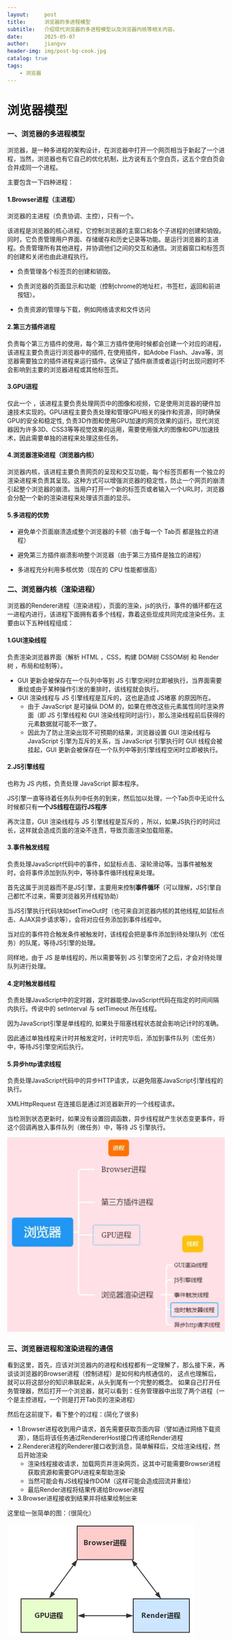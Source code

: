 ```yaml
---
layout:     post
title:      浏览器的多进程模型
subtitle:   介绍现代浏览器的多进程模型以及浏览器内核等相关内容。
date:       2025-05-07
author:     jiangvv
header-img: img/post-bg-cook.jpg
catalog: true
tags:
    - 浏览器
---
```


# 浏览器模型

### 一、浏览器的多进程模型
浏览器，是一种多进程的架构设计，在浏览器中打开一个网页相当于新起了一个进程，当然，浏览器也有它自己的优化机制，比方说有五个空白页，这五个空白页会合并成同一个进程。

主要包含一下四种进程：
#### 1.Browser进程（主进程）
浏览器的主进程（负责协调、主控），只有一个。

该进程是浏览器的核心进程，它控制浏览器的主窗口和各个子进程的创建和销毁。同时，它负责管理用户界面、存储缓存和历史记录等功能。是运行浏览器的主进程。负责管理所有其他进程，并协调他们之间的交互和通信。浏览器窗口和标签页的创建和关闭也由此进程执行。


- 负责管理各个标签页的创建和销毁。

- 负责浏览器的页面显示和功能（控制chrome的地址栏，书签栏，返回和前进按钮）。

- 负责资源的管理与下载，例如网络请求和文件访问
#### 2.第三方插件进程
负责每个第三方插件的使用，每个第三方插件使用时候都会创建一个对应的进程，该进程主要负责运行浏览器中的插件, 在使用插件，如Adobe Flash、Java等，浏览器需要独立的插件进程来运行插件。这保证了插件崩溃或者运行时出现问题时不会影响到主要的浏览器进程或其他标签页。
#### 3.GPU进程
仅此一个 ，该进程主要负责处理网页中的图像和视频，它是使用浏览器的硬件加速技术实现的。GPU进程主要负责处理和管理GPU相关的操作和资源，同时确保GPU的安全和稳定性, 负责3D作图和使用GPU加速的网页效果的运行。现代浏览器因为许多3D、CSS3等等视觉效果的运用，需要使用强大的图像和GPU加速技术，因此需要单独的进程来处理这些任务。
#### 4.浏览器渲染进程（浏览器内核）
浏览器内核，该进程主要负责网页的呈现和交互功能，每个标签页都有一个独立的渲染进程来负责其呈现。这种方式可以增强浏览器的稳定性，防止一个网页的崩溃引起整个浏览器的崩溃。当用户打开一个新的标签页或者输入一个URL时，浏览器会分配一个新的渲染进程来处理该页面的显示。

#### 5.多进程的优势
- 避免单个页面崩溃造成整个浏览器的卡顿（由于每一个 Tab页 都是独立的进程）

- 避免第三方插件崩溃影响整个浏览器（由于第三方插件是独立的进程）

- 多进程充分利用多核优势（现在的 CPU 性能都很高）

### 二、浏览器内核（渲染进程）
浏览器的Renderer进程（渲染进程），页面的渲染，js的执行，事件的循环都在这一进程内进行，该进程下面拥有着多个线程，靠着这些现成共同完成渲染任务。主要由以下五种线程组成：

#### 1.GUI渲染线程
负责渲染浏览器界面（解析 HTML ，CSS，构建 DOM树 CSSOM树 和 Render树 ，布局和绘制等）。

- GUI 更新会被保存在一个队列中等到 JS 引擎空闲时立即被执行，当界面需要重绘或由于某种操作引发的重排时，该线程就会执行。
- GUI 渲染线程与 JS 引擎线程是互斥的，这也是造成 JS堵塞 的原因所在。
  - 由于 JavaScript 是可操纵 DOM 的，如果在修改这些元素属性同时渲染界面（即 JS 引擎线程和 GUI 渲染线程同时运行），那么渲染线程前后获得的元素数据就可能不一致了。
  - 因此为了防止渲染出现不可预期的结果，浏览器设置 GUI 渲染线程与 JavaScript 引擎为互斥的关系，当 JavaScript 引擎执行时 GUI 线程会被挂起，GUI 更新会被保存在一个队列中等到引擎线程空闲时立即被执行。

#### 2.JS引擎线程

也称为 JS 内核，负责处理 JavaScript 脚本程序。

JS引擎一直等待着任务队列中任务的到来，然后加以处理，一个Tab页中无论什么时候都只有**一个JS线程在运行JS程序**

再次注意，GUI 渲染线程与 JS 引擎线程是互斥的 ，所以，如果JS执行的时间过长，这样就会造成页面的渲染不连贯，导致页面渲染加载阻塞。

#### 3.事件触发线程
负责处理JavaScript代码中的事件，如鼠标点击、滚轮滑动等。当事件被触发时，会将事件添加到队列中，等待事件循环线程来处理。

首先这属于浏览器而不是JS引擎，主要用来控制**事件循环**（可以理解，JS引擎自己都忙不过来，需要浏览器另开线程协助）

当JS引擎执行代码块如setTimeOut时（也可来自浏览器内核的其他线程,如鼠标点击、AJAX异步请求等），会将对应任务添加到事件线程中。

当对应的事件符合触发条件被触发时，该线程会把是事件添加到待处理队列（宏任务）的队尾，等待JS引擎的处理。

同样地，由于 JS 是单线程的，所以需要等到 JS 引擎空闲了之后，才会对待处理队列进行处理。

#### 4.定时触发器线程
负责处理JavaScript中的定时器，定时器能使JavaScript代码在指定的时间间隔内执行。传说中的 setInterval 与 setTimeout 所在线程。

因为JavaScript引擎是单线程的, 如果处于阻塞线程状态就会影响记计时的准确。

因此通过单独线程来计时并触发定时，计时完毕后，添加到事件队列（宏任务）中，等待JS引擎空闲后执行。

#### 5.异步http请求线程
负责处理JavaScript代码中的异步HTTP请求，以避免阻塞JavaScript引擎线程的执行。

XMLHttpRequest 在连接后是通过浏览器新开的一个线程请求。

当检测到状态更新时，如果没有设置回调函数，异步线程就产生状态变更事件，将这个回调再放入事件队列（微任务）中，等待 JS 引擎执行。

![alt text](https://raw.githubusercontent.com/jiangwayway/Web-learning/refs/heads/feature_v1_20250409/1.HTML%E5%AD%A6%E4%B9%A0/image/image.png)

### 三、浏览器进程和渲染进程的通信
看到这里，首先，应该对浏览器内的进程和线程都有一定理解了，那么接下来，再谈谈浏览器的Browser进程（控制进程）是如何和内核通信的，
这点也理解后，就可以将这部分的知识串联起来，从头到尾有一个完整的概念。
如果自己打开任务管理器，然后打开一个浏览器，就可以看到：任务管理器中出现了两个进程（一个是主控进程，一个则是打开Tab页的渲染进程）

然后在这前提下，看下整个的过程：(简化了很多)

- 1.Browser进程收到用户请求，首先需要获取页面内容（譬如通过网络下载资源），随后将该任务通过RendererHost接口传递给Render进程
- 2.Renderer进程的Renderer接口收到消息，简单解释后，交给渲染线程，然后开始渲染
  - 渲染线程接收请求，加载网页并渲染网页，这其中可能需要Browser进程获取资源和需要GPU进程来帮助渲染
  - 当然可能会有JS线程操作DOM（这样可能会造成回流并重绘）
  - 最后Render进程将结果传递给Browser进程
- 3.Browser进程接收到结果并将结果绘制出来

这里绘一张简单的图：（很简化）

![alt text](https://raw.githubusercontent.com/jiangwayway/Web-learning/refs/heads/feature_v1_20250409/1.HTML%E5%AD%A6%E4%B9%A0/image/image5.jpg)